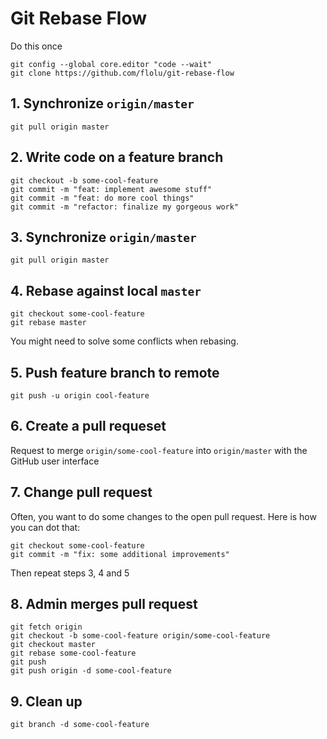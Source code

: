 # Git Rebase Flow

Do this once

```
git config --global core.editor "code --wait"
git clone https://github.com/flolu/git-rebase-flow
```

## 1. Synchronize `origin/master`

```
git pull origin master
```

## 2. Write code on a feature branch

```
git checkout -b some-cool-feature
git commit -m "feat: implement awesome stuff"
git commit -m "feat: do more cool things"
git commit -m "refactor: finalize my gorgeous work"
```

## 3. Synchronize `origin/master`

```
git pull origin master
```

## 4. Rebase against local `master`

```
git checkout some-cool-feature
git rebase master
```

You might need to solve some conflicts when rebasing.

## 5. Push feature branch to remote

```
git push -u origin cool-feature
```

## 6. Create a pull requeset

Request to merge `origin/some-cool-feature` into `origin/master` with the GitHub user interface

## 7. Change pull request

Often, you want to do some changes to the open pull request. Here is how you can dot that:

```
git checkout some-cool-feature
git commit -m "fix: some additional improvements"
```

Then repeat steps 3, 4 and 5

## 8. **Admin** merges pull request

```
git fetch origin
git checkout -b some-cool-feature origin/some-cool-feature
git checkout master
git rebase some-cool-feature
git push
git push origin -d some-cool-feature
```

## 9. Clean up

```
git branch -d some-cool-feature
```
